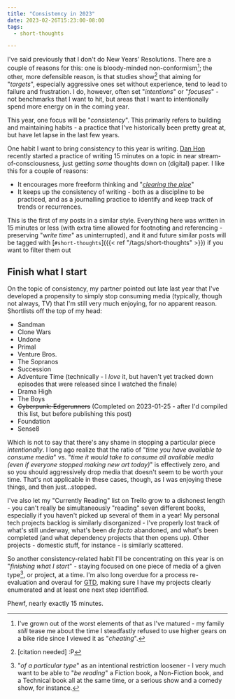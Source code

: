 ```yaml
---
title: "Consistency in 2023"
date: 2023-02-26T15:23:00-08:00
tags:
  - short-thoughts

---
```

I've said previously that I don't do New Years' Resolutions. There are a couple of reasons for this: one is bloody-minded non-conformism[^growing-out-of-non-conformism]; the other, more defensible reason, is that studies show[^i-made-it-up] that aiming for "_targets_", especially aggressive ones set without experience, tend to lead to failure and frustration. I do, however, often set "_intentions_" or "_focuses_" - not benchmarks that I want to hit, but areas that I want to intentionally spend more energy on in the coming year.
<!--more-->
This year, one focus will be "_consistency_". This primarily refers to building and maintaining habits - a practice that I've historically been pretty great at, but have let lapse in the last few years.

One habit I want to bring consistency to this year is writing. [Dan Hon](https://newsletter.danhon.com/) recently started a practice of writing 15 minutes on a topic in near stream-of-consciousness, just getting _some_ thoughts down on (digital) paper. I like this for a couple of reasons:
* It encourages more freeform thinking and "_[clearing the pipe](https://twitter.com/Julian/status/1402356378690150402)_"
* It keeps up the consistency of writing - both as a discipline to be practiced, and as a journalling practice to identify and keep track of trends or recurrences.

This is the first of my posts in a similar style. Everything here was written in 15 minutes or less (with extra time allowed for footnoting and referencing - preserving "_write time_" as uninterrupted), and it and future similar posts will be tagged with [`#short-thoughts`]({{< ref "/tags/short-thoughts" >}}) if you want to filter them out

## Finish what I start

On the topic of consistency, my partner pointed out late last year that I've developed a propensity to simply stop consuming media (typically, though not always, TV) that I'm still very much enjoying, for no apparent reason. Shortlists off the top of my head:

* Sandman
* Clone Wars
* Undone
* Primal
* Venture Bros.
* The Sopranos
* Succession
* Adventure Time (technically - I _love_ it, but haven't yet tracked down episodes that were released since I watched the finale)
* Drama High
* The Boys
* ~~Cyberpunk: Edgerunners~~ (Completed on 2023-01-25 - after I'd compiled this list, but before publishing this post)
* Foundation
* Sense8

Which is not to say that there's any shame in stopping a particular piece _intentionally_. I long ago realize that the ratio of "_time you have available to consume media_" vs. "_time it would take to consume all available media (even if everyone stopped making new art today)_" is effectively zero, and so you should aggressively drop media that doesn't seem to be worth your time. That's not applicable in these cases, though, as I was enjoying these things, and then just...stopped.

I've also let my "Currently Reading" list on Trello grow to a dishonest length - you can't really be simultaneously "reading" seven different books, especially if you haven't picked up several of them in a year! My personal tech projects backlog is similarly disorganized - I've properly lost track of what's still underway, what's been _de facto_ abandoned, and what's been completed (and what dependency projects that then opens up). Other projects - domestic stuff, for instance - is similarly scattered.

So another consistency-related habit I'll be concentrating on this year is on "_finishing what I start_" - staying focused on one piece of media of a given type[^fiction], or project, at a time. I'm also long overdue for a process re-evaluation and overaul for [GTD](https://gettingthingsdone.com/), making sure I have my projects clearly enumerated and at least one next step identified.

Phewf, nearly exactly 15 minutes.


[^growing-out-of-non-conformism]: I've grown out of the worst elements of that as I've matured - my family _still_ tease me about the time I steadfastly refused to use higher gears on a bike ride since I viewed it as "_cheating_".
[^i-made-it-up]: \[citation needed\] :P
[^fiction]: "_of a particular type_" as an intentional restriction loosener - I very much want to be able to "_be reading_" a Fiction book, a Non-Fiction book, and a Technical book all at the same time, or a serious show and a comedy show, for instance.